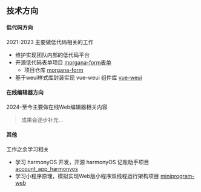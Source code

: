 ## 技术方向

#### 低代码方向

2021-2023 主要做低代码相关的工作
- 维护实现团队内部的低代码平台
- 开源低代码表单项目 [morgana-form表单](http://morgana-form.mxchensir.com/)
  - 项目仓库 [morgana-form](https://github.com/banggx/morgana-form)
- 基于weui样式库封装实现 vue-weui 组件库 [vue-weui](https://github.com/banggx/vue-weui)

#### 在线编辑器方向

2024-至今主要做在线Web编辑器相关内容

> 成果会逐步补充...

#### 其他

工作之余学习相关
- 学习 harmonyOS 开发，开源 harmonyOS 记账助手项目 [account_app_harmonyos](https://github.com/banggx/account_app_harmonyos)
- 学习小程序原理，模拟实现Web版小程序双线程运行架构项目 [miniprogram-web](https://github.com/banggx/miniprogram-web)
